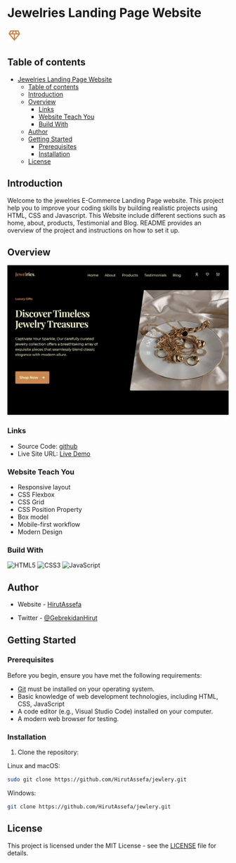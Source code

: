 
# Jewelries Landing Page Website

![Logo](images/favicon.png)

## Table of contents

- [Jewelries Landing Page Website](#jewelries-landing-page-website)
  - [Table of contents](#table-of-contents)
  - [Introduction](#introduction)
  - [Overview](#overview)
    - [Links](#links)
    - [Website Teach You](#website-teach-you)
    - [Build With](#build-with)
  - [Author](#author)
  - [Getting Started](#getting-started)
    - [Prerequisites](#prerequisites)
    - [Installation](#installation)
  - [License](#license)

## Introduction

Welcome to the jewelries E-Commerce Landing Page website. This project help you to improve your coding skills by building realistic projects using HTML, CSS and Javascript. This Website include different sections such as home, about, products, Testimonial and Blog. README provides an overview of the project and instructions on how to set it up.

## Overview

![img](/design/desktopdesign.JPG)

<!-- ### Screenshot

- Small screen: ![Mobile](/design/mobiledesign.JPG)
- large screen: ![Desk Top](/design/desktopdesign.JPG) -->

### Links

- Source Code: [github](https://www.HirutAssefa.io/Jewelries-Landing-Page-Website)
- Live Site URL: [Live Demo](https://Jewelries-Landing-Page-Website.netlify.app/)

### Website Teach You

- Responsive layout
- CSS Flexbox
- CSS Grid
- CSS Position Property
- Box model
- Mobile-first workflow
- Modern Design

### Build With

![HTML5](https://img.shields.io/badge/-HTML5-1A1B27?style=flat&logo=html5&logoColor=ffffff&labelColor=E34F26)
![CSS3](https://img.shields.io/badge/-CSS3-1A1B27?style=flat&logo=css3&logoColor=ffffff&labelColor=1572B6)
![JavaScript](https://img.shields.io/badge/-JavaScript-1A1B27?style=flat&logo=javascript&labelColor=252526)

## Author

- Website - [HirutAssefa](https://HirutAssefa.github.io/my-portfolio/)

- Twitter - [@GebrekidanHirut](https://twitter.com/GebrekidanHirut)

## Getting Started

### Prerequisites

Before you begin, ensure you have met the following requirements:

- [Git](https://git-scm.com/downloads "Download Git") must be installed on your operating system.
- Basic knowledge of web development technologies, including HTML, CSS, JavaScript
- A code editor (e.g., Visual Studio Code) installed on your computer.
- A modern web browser for testing.

### Installation

1. Clone the repository:

Linux and macOS:

```bash
sudo git clone https://github.com/HirutAssefa/jewlery.git
```

Windows:

```bash
git clone https://github.com/HirutAssefa/jewlery.git
```

## License

This project is licensed under the MIT License - see the [LICENSE](LICENSE) file for details.
